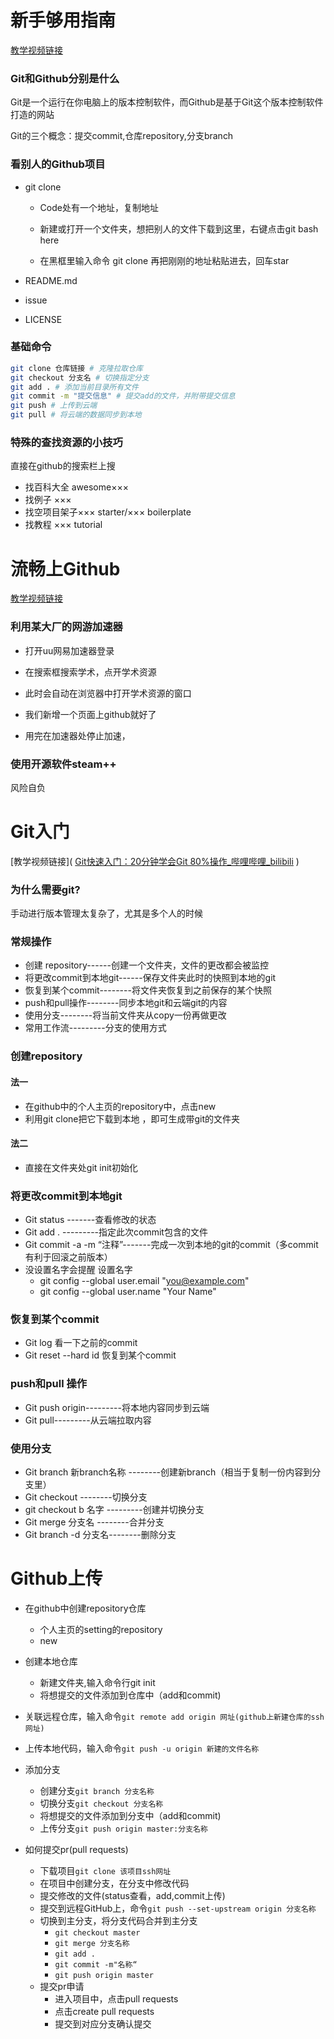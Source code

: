 # 新手够用指南

[教学视频链接](https://www.bilibili.com/video/BV1e541137Tc)

### Git和Github分别是什么

Git是一个运行在你电脑上的版本控制软件，而Github是基于Git这个版本控制软件打造的网站

Git的三个概念：提交commit,仓库repository,分支branch

### 看别人的Github项目

- git clone

  - Code处有一个地址，复制地址

  - 新建或打开一个文件夹，想把别人的文件下载到这里，右键点击git bash here

  - 在黑框里输入命令 git clone 再把刚刚的地址粘贴进去，回车star

- README.md

- issue

- LICENSE

### 基础命令

```Bash
git clone 仓库链接 # 克隆拉取仓库
git checkout 分支名 # 切换指定分支
git add . # 添加当前目录所有文件
git commit -m "提交信息" # 提交add的文件，并附带提交信息
git push # 上传到云端
git pull # 将云端的数据同步到本地
```

### 特殊的查找资源的小技巧

直接在github的搜索栏上搜

- 找百科大全 awesome×××
- 找例子 ×××
- 找空项目架子××× starter/××× boilerplate
- 找教程 ××× tutorial



# 流畅上Github

[教学视频链接]( [『教程』手把手教你流畅访问Github_哔哩哔哩_bilibili](https://www.bilibili.com/video/BV1Aq4y1q7hr?vd_source=6a2926e545cb5de5c4783370b83446a4) )

### 利用某大厂的网游加速器

- 打开uu网易加速器登录
- 在搜索框搜索学术，点开学术资源
- 此时会自动在浏览器中打开学术资源的窗口
- 我们新增一个页面上github就好了

- 用完在加速器处停止加速，

### 使用开源软件steam++

风险自负



# Git入门

[教学视频链接]( [Git快速入门：20分钟学会Git 80%操作_哔哩哔哩_bilibili](https://www.bilibili.com/video/BV1i44y1e7hv?spm_id_from=333.337.search-card.all.click&vd_source=6a2926e545cb5de5c4783370b83446a4) )

### 为什么需要git?

手动进行版本管理太复杂了，尤其是多个人的时候

### 常规操作

- 创建 repository------创建一个文件夹，文件的更改都会被监控
- 将更改commit到本地git------保存文件夹此时的快照到本地的git
- 恢复到某个commit--------将文件夹恢复到之前保存的某个快照
- push和pull操作--------同步本地git和云端git的内容
- 使用分支--------将当前文件夹从copy一份再做更改
- 常用工作流---------分支的使用方式

### 创建repository

#### 法一

- 在github中的个人主页的repository中，点击new
- 利用git clone把它下载到本地 ，即可生成带git的文件夹

#### 法二

- 直接在文件夹处git init初始化

### 将更改commit到本地git

- Git status -------查看修改的状态
- Git add . ---------指定此次commit包含的文件
- Git commit -a -m  “注释”-------完成一次到本地的git的commit（多commit有利于回滚之前版本）
- 没设置名字会提醒 设置名字
  -  git config --global user.email "you@example.com"
  - git config --global user.name "Your Name"

### 恢复到某个commit

- Git log 看一下之前的commit
- Git reset --hard  id 恢复到某个commit

### push和pull 操作

- Git push origin---------将本地内容同步到云端
-  Git pull---------从云端拉取内容

### 使用分支

- Git branch 新branch名称 --------创建新branch（相当于复制一份内容到分支里）
- Git checkout --------切换分支
- git checkout b 名字 ---------创建并切换分支
- Git merge 分支名 --------合并分支
- Git branch -d 分支名--------删除分支



# Github上传

- 在github中创建repository仓库
  - 个人主页的setting的repository
  - new
- 创建本地仓库
  - 新建文件夹,输入命令行git init
  - 将想提交的文件添加到仓库中（add和commit)

- 关联远程仓库，输入命令`git remote add origin 网址(github上新建仓库的ssh网址)`

- 上传本地代码，输入命令`git push -u origin 新建的文件名称`
- 添加分支
  - 创建分支`git branch 分支名称`
  - 切换分支`git checkout 分支名称`
  - 将想提交的文件添加到分支中（add和commit)
  - 上传分支`git push origin master:分支名称`
- 如何提交pr(pull requests)
  - 下载项目`git clone 该项目ssh网址`
  - 在项目中创建分支，在分支中修改代码
  - 提交修改的文件(status查看，add,commit上传)
  - 提交到远程GitHub上，命令`git push --set-upstream origin 分支名称`
  - 切换到主分支，将分支代码合并到主分支
    - `git checkout master`
    - `git merge 分支名称`
    - `git add .`
    - `git commit -m"名称“`
    - `git push origin master`
  - 提交pr申请
    - 进入项目中，点击pull requests
    - 点击create pull requests
    - 提交到对应分支确认提交